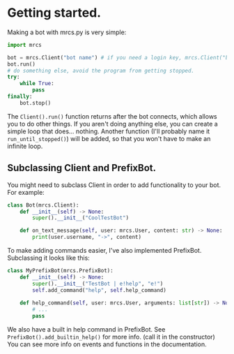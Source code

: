 # Getting started.
Making a bot with mrcs.py is very simple:
```py
import mrcs

bot = mrcs.Client("bot name") # if you need a login key, mrcs.Client("bot name", "put your login key here")
bot.run()
# do something else, avoid the program from getting stopped.
try:
    while True:
        pass
finally:
    bot.stop()
```
The `Client().run()` function returns after the bot connects, which allows you to do other things.
If you aren't doing anything else, you can create a simple loop that does... nothing.
Another function (I'll probably name it `run_until_stopped()`) will be added, so that you won't have to make an infinite loop.

## Subclassing Client and PrefixBot.
You might need to subclass Client in order to add functionality to your bot. For example:
```py
class Bot(mrcs.Client):
    def __init__(self) -> None:
        super().__init__("CoolTestBot")

    def on_text_message(self, user: mrcs.User, content: str) -> None:
        print(user.username, "->", content)
```
To make adding commands easier, I've also implemented PrefixBot. Subclassing it looks like this:
```py
class MyPrefixBot(mrcs.PrefixBot):
    def __init__(self) -> None:
        super().__init__("TestBot | e!help", "e!")
        self.add_command("help", self.help_command)
    
    def help_command(self, user: mrcs.User, arguments: list[str]) -> None:
        # ...
        pass
```
We also have a built in help command in PrefixBot. See `PrefixBot().add_builtin_help()` for more info. (call it in the constructor)
You can see more info on events and functions in the documentation.
